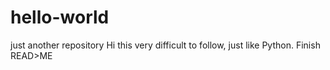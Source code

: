 # hello-world
just another repository
Hi this very difficult to follow, just like Python.
Finish READ>ME

